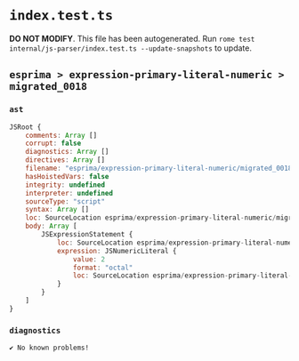 # `index.test.ts`

**DO NOT MODIFY**. This file has been autogenerated. Run `rome test internal/js-parser/index.test.ts --update-snapshots` to update.

## `esprima > expression-primary-literal-numeric > migrated_0018`

### `ast`

```javascript
JSRoot {
	comments: Array []
	corrupt: false
	diagnostics: Array []
	directives: Array []
	filename: "esprima/expression-primary-literal-numeric/migrated_0018/input.js"
	hasHoistedVars: false
	integrity: undefined
	interpreter: undefined
	sourceType: "script"
	syntax: Array []
	loc: SourceLocation esprima/expression-primary-literal-numeric/migrated_0018/input.js 1:0-1:2
	body: Array [
		JSExpressionStatement {
			loc: SourceLocation esprima/expression-primary-literal-numeric/migrated_0018/input.js 1:0-1:2
			expression: JSNumericLiteral {
				value: 2
				format: "octal"
				loc: SourceLocation esprima/expression-primary-literal-numeric/migrated_0018/input.js 1:0-1:2
			}
		}
	]
}
```

### `diagnostics`

```
✔ No known problems!

```
